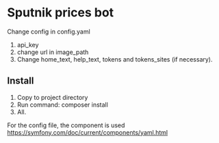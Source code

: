 # Sputnik prices bot
Change config in config.yaml
1. api_key
2. change url in image_path
3. Change home_text, help_text, tokens and tokens_sites (if necessary).

## Install
1. Copy to project directory
2. Run command:
composer install
3. All.

For the config file, the component is used https://symfony.com/doc/current/components/yaml.html
